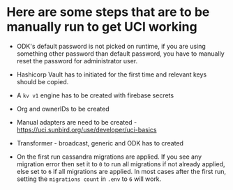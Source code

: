 # Here are some steps that are to be manually run to get UCI working

- ODK's default password is not picked on runtime, if you are using something other password than default password, you have to manually reset the password for administrator user. 

- Hashicorp Vault has to initiated for the first time and relevant keys should be copied. 
- A `kv v1` engine has to be created with firebase secrets

- Org and ownerIDs to be created

- Manual adapters are need to be created - https://uci.sunbird.org/use/developer/uci-basics 

- Transformer - broadcast, generic and ODK has to created

- On the first run cassandra migrations are applied. If you see any migration error then set it to `0` to run all migrations if not already applied, else set to `6` if all migrations are applied. In most cases after the first run, setting the `migrations count` in `.env` to `6` will work. 


